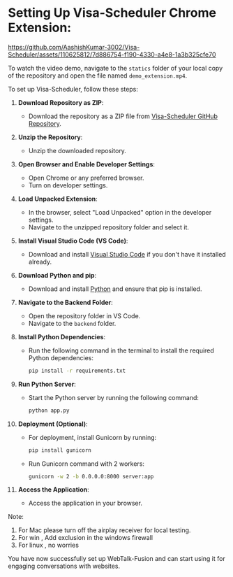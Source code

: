 # Setting Up Visa-Scheduler Chrome Extension:



https://github.com/AashishKumar-3002/Visa-Scheduler/assets/110625812/7d886754-f190-4330-a4e8-1a3b325cfe70


To watch the video demo, navigate to the `statics` folder of your local copy of the repository and open the file named `demo_extension.mp4`.

To set up Visa-Scheduler, follow these steps:

1. **Download Repository as ZIP**:
   - Download the repository as a ZIP file from [Visa-Scheduler GitHub Repository]([https://github.com/AashishKumar-3002/WebTalk-Fusion](https://github.com/AashishKumar-3002/Visa-Scheduler)).

2. **Unzip the Repository**:
   - Unzip the downloaded repository.

3. **Open Browser and Enable Developer Settings**:
   - Open Chrome or any preferred browser.
   - Turn on developer settings.

4. **Load Unpacked Extension**:
   - In the browser, select "Load Unpacked" option in the developer settings.
   - Navigate to the unzipped repository folder and select it.

5. **Install Visual Studio Code (VS Code)**:
   - Download and install [Visual Studio Code](https://code.visualstudio.com/) if you don't have it installed already.

6. **Download Python and pip**:
   - Download and install [Python](https://www.python.org/downloads/) and ensure that pip is installed.

7. **Navigate to the Backend Folder**:
   - Open the repository folder in VS Code.
   - Navigate to the `backend` folder.

8. **Install Python Dependencies**:
   - Run the following command in the terminal to install the required Python dependencies:
     ```bash
     pip install -r requirements.txt
     ```

9. **Run Python Server**:
   - Start the Python server by running the following command:
     ```bash
     python app.py
     ```

10. **Deployment (Optional)**:
    - For deployment, install Gunicorn by running:
      ```bash
      pip install gunicorn
      ```
    - Run Gunicorn command with 2 workers:
      ```bash
      gunicorn -w 2 -b 0.0.0.0:8000 server:app
      ```

11. **Access the Application**:
    - Access the application in your browser.

Note: 
1. For Mac please turn off the airplay receiver for local testing.
2. For win , Add exclusion in the windows firewall
3. For linux , no worries

You have now successfully set up WebTalk-Fusion and can start using it for engaging conversations with websites.

